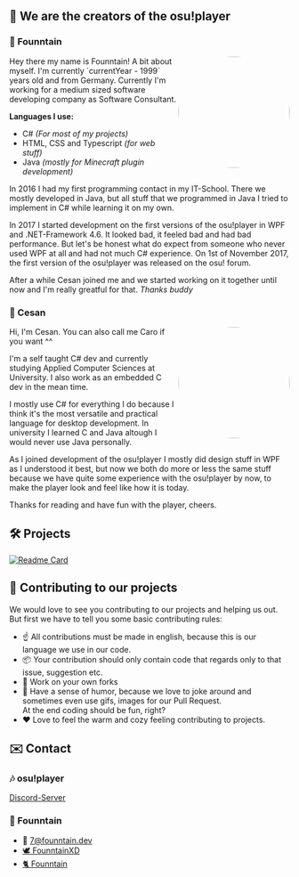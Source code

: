 ## 🎵 We are the creators of the osu!player

### 🦊 Founntain

<a href="https://github.com/Founntain">
  <img style="border-radius: 50%;" align="right" width=200 height=200 src="https://osuplayer.founntain.dev/api/users/getProfilePicture?username=Founntain" />
</a>
Hey there my name is Founntain!
A bit about myself. I'm currently `currentYear - 1999` years old and from Germany. 
Currently I'm working for a medium sized software developing company as Software Consultant.

**Languages I use:**
+ C# *(For most of my projects)*
+ HTML, CSS and Typescript *(for web stuff)*
+ Java *(mostly for Minecraft plugin development)*

In 2016 I had my first programming contact in my IT-School. There we mostly developed in Java, but all stuff that we programmed in Java I tried to implement in C#
while learning it on my own.  

In 2017 I started development on the first versions of the osu!player in WPF and .NET-Framework 4.6. It looked bad, it feeled bad and had bad performance.
But let's be honest what do expect from someone who never used WPF at all and had not much C# experience. 
On 1st of November 2017, the first version of the osu!player was released on the osu! forum.  

After a while Cesan joined me and we started working on it together until now and I'm really greatful for that. *Thanks buddy*

### 🌸 Cesan

<a href="https://github.com/Cesan">
  <img style="border-radius: 50%;" align="right" width=200 height=200 src="https://osuplayer.founntain.dev/api/users/getProfilePicture?username=Cesan" />
</a>
Hi, I'm Cesan. You can also call me Caro if you want ^^

I'm a self taught C# dev and currently studying Applied Computer Sciences at University.
I also work as an embedded C dev in the mean time.

I mostly use C# for everything I do because I think it's the most versatile and practical language for desktop development.
In university I learned C and Java altough I would never use Java personally.

As I joined development of the osu!player I mostly did design stuff in WPF as I understood it best, but now we both do more or less the same stuff because we have quite some experience with the osu!player by now, to make the player look and feel like how it is today.

Thanks for reading and have fun with the player, cheers.

## 🛠️ Projects

[![Readme Card](https://github-readme-stats.vercel.app/api/pin/?username=osu-player&repo=osuplayer)](https://github.com/osu-player/osuplayer)

## 🏅 Contributing to our projects

We would love to see you contributing to our projects and helping us out. But first we have to tell you some basic contributing rules:
+ ☝️ All contributions must be made in english, because this is our language we use in our code.
+ 📦 Your contribution should only contain code that regards only to that issue, suggestion etc.
+ 🍴 Work on your own forks
+ 🤣 Have a sense of humor, because we love to joke around and sometimes even use gifs, images for our Pull Request.  
At the end coding should be fun, right?
+ ❤️ Love to feel the warm and cozy feeling contributing to projects.

## ✉️ Contact

### 🎶 osu!player
[Discord-Server](https://discord.gg/RJQSc5B)

### 🦊 Founntain
+ 📧 7@founntain.dev  
+ [🕊️ FounntainXD](https://twitter.com/FounntainXD)  
+ [🐈 Founntain](https://github.com/Founntain)
